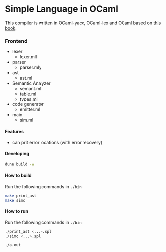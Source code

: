 # Simple Language in OCaml

This compiler is written in OCaml-yacc, OCaml-lex and OCaml based on [this book](https://www.rs.tus.ac.jp/mune/ccp/).

### Frontend

- lexer
  - lexer.mll
- parser
  - parser.mly
- ast
  - ast.ml
- Semantic Analyzer
  - semant.ml
  - table.ml
  - types.ml
- code generator
  - emitter.ml
- main
  - sim.ml

#### Features

- can prit error locations (with error recovery)

#### Developing

```sh
dune build -w
```

#### How to build

Run the following commands in `./bin`

```sh
make print_ast
make simc
```

#### How to run

Run the following commands in `./bin`

```sh
./print_ast <...>.spl
./simc <...>.spl

./a.out
```
